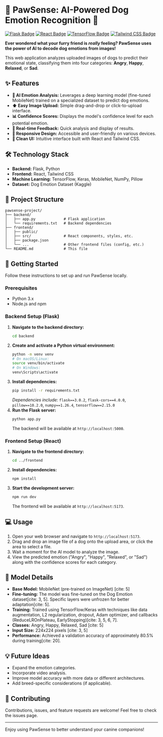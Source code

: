# 🐾 PawSense: AI-Powered Dog Emotion Recognition 🐶

[![Flask Badge](https://img.shields.io/badge/Flask-000000?style=for-the-badge&logo=flask&logoColor=white)]()
[![React Badge](https://img.shields.io/badge/React-20232A?style=for-the-badge&logo=react&logoColor=61DAFB)]()
[![TensorFlow Badge](https://img.shields.io/badge/TensorFlow-FF6F00?style=for-the-badge&logo=tensorflow&logoColor=white)]()
[![Tailwind CSS Badge](https://img.shields.io/badge/Tailwind_CSS-38B2AC?style=for-the-badge&logo=tailwind-css&logoColor=white)]()

**Ever wondered what your furry friend is *really* feeling? PawSense uses the power of AI to decode dog emotions from images!**

This web application analyzes uploaded images of dogs to predict their emotional state, classifying them into four categories: **Angry**, **Happy**, **Relaxed**, or **Sad**.

## ✨ Features

* **🧠 AI Emotion Analysis:** Leverages a deep learning model (fine-tuned MobileNet) trained on a specialized dataset to predict dog emotions.
* **⬆️ Easy Image Upload:** Simple drag-and-drop or click-to-upload interface.
* **📊 Confidence Scores:** Displays the model's confidence level for each potential emotion.
* **🚀 Real-time Feedback:** Quick analysis and display of results.
* **📱 Responsive Design:** Accessible and user-friendly on various devices.
* **🎨 Clean UI:** Intuitive interface built with React and Tailwind CSS.

## 🛠️ Technology Stack

* **Backend:** Flask, Python
* **Frontend:** React, Tailwind CSS
* **Machine Learning:** TensorFlow, Keras, MobileNet, NumPy, Pillow
* **Dataset:** Dog Emotion Dataset (Kaggle)

## 📂 Project Structure

```plaintext
pawsense-project/
├── backend/
│   ├── app.py             # Flask application
│   └── requirements.txt   # Backend dependencies
├── frontend/
│   ├── public/
│   ├── src/               # React components, styles, etc.
│   ├── package.json
│   └── ...                # Other frontend files (config, etc.)
└── README.md              # This file

```

## 🚀 Getting Started

Follow these instructions to set up and run PawSense locally.

### Prerequisites

* Python 3.x
* Node.js and npm

### Backend Setup (Flask)

1.  **Navigate to the backend directory:**
    ```bash
    cd backend
    ```
2.  **Create and activate a Python virtual environment:**
    ```bash
    python -m venv venv
    # On macOS/Linux:
    source venv/bin/activate
    # On Windows:
    venv\Scripts\activate
    ```
3.  **Install dependencies:**
    ```bash
    pip install -r requirements.txt
    ```
    *Dependencies include:* `flask==3.0.2`, `flask-cors==4.0.0`, `pillow==10.2.0`, `numpy==1.26.4`, `tensorflow==2.15.0`
4.  **Run the Flask server:**
    ```bash
    python app.py
    ```
    The backend will be available at `http://localhost:5000`.

### Frontend Setup (React)

1.  **Navigate to the frontend directory:**
    ```bash
    cd ../frontend
    ```
2.  **Install dependencies:**
    ```bash
    npm install
    ```
3.  **Start the development server:**
    ```bash
    npm run dev
    ```
    The frontend will be available at `http://localhost:5173`.

## 💻 Usage

1.  Open your web browser and navigate to `http://localhost:5173`.
2.  Drag and drop an image file of a dog onto the upload area, or click the area to select a file.
3.  Wait a moment for the AI model to analyze the image.
4.  View the predicted emotion ("Angry", "Happy", "Relaxed", or "Sad") along with the confidence scores for each category.

## 🤖 Model Details

* **Base Model:** MobileNet (pre-trained on ImageNet) [cite: 5]
* **Fine-tuning:** The model was fine-tuned on the Dog Emotion dataset[cite: 3, 5]. Specific layers were unfrozen for better adaptation[cite: 5].
* **Training:** Trained using TensorFlow/Keras with techniques like data augmentation, L2 regularization, dropout, Adam optimizer, and callbacks (ReduceLROnPlateau, EarlyStopping)[cite: 3, 5, 6, 7].
* **Classes:** Angry, Happy, Relaxed, Sad [cite: 5]
* **Input Size:** 224x224 pixels [cite: 3, 5]
* **Performance:** Achieved a validation accuracy of approximately 80.5% during training[cite: 20].

## 💡 Future Ideas

* Expand the emotion categories.
* Incorporate video analysis.
* Improve model accuracy with more data or different architectures.
* Add breed-specific considerations (if applicable).

## 🤝 Contributing

Contributions, issues, and feature requests are welcome! Feel free to check the issues page.

---

Enjoy using PawSense to better understand your canine companions!
